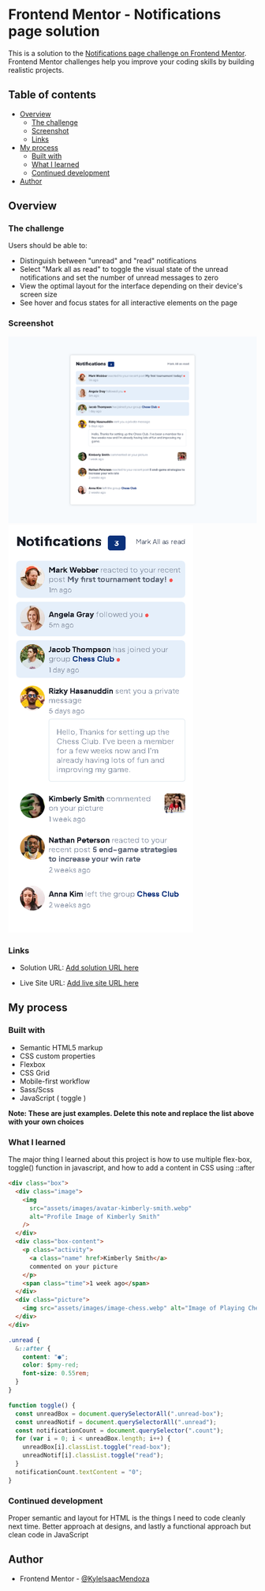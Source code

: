 # Frontend Mentor - Notifications page solution

This is a solution to the [Notifications page challenge on Frontend Mentor](https://www.frontendmentor.io/challenges/notifications-page-DqK5QAmKbC). Frontend Mentor challenges help you improve your coding skills by building realistic projects.

## Table of contents

- [Overview](#overview)
  - [The challenge](#the-challenge)
  - [Screenshot](#screenshot)
  - [Links](#links)
- [My process](#my-process)
  - [Built with](#built-with)
  - [What I learned](#what-i-learned)
  - [Continued development](#continued-development)
- [Author](#author)

## Overview

### The challenge

Users should be able to:

- Distinguish between "unread" and "read" notifications
- Select "Mark all as read" to toggle the visual state of the unread notifications and set the number of unread messages to zero
- View the optimal layout for the interface depending on their device's screen size
- See hover and focus states for all interactive elements on the page

### Screenshot

![desktop](assets/images/desktop.png)
![mobile](assets/images/mobile.png)

### Links

- Solution URL: [Add solution URL here](https://www.frontendmentor.io/solutions/notification-page-responsive-1440-375px-_ACaVu_Uf0)

- Live Site URL: [Add live site URL here](https://kyleisaacmendoza.github.io/Front-End-Mentor-Projects/Notification-Page/notifications-page-main/)

## My process

### Built with

- Semantic HTML5 markup
- CSS custom properties
- Flexbox
- CSS Grid
- Mobile-first workflow
- Sass/Scss
- JavaScript ( toggle )

**Note: These are just examples. Delete this note and replace the list above with your own choices**

### What I learned

The major thing I learned about this project is how to use multiple flex-box, toggle() function in javascript, and how to add a content in CSS using ::after

```html
<div class="box">
  <div class="image">
    <img
      src="assets/images/avatar-kimberly-smith.webp"
      alt="Profile Image of Kimberly Smith"
    />
  </div>
  <div class="box-content">
    <p class="activity">
      <a class="name" href>Kimberly Smith</a>
      commented on your picture
    </p>
    <span class="time">1 week ago</span>
  </div>
  <div class="picture">
    <img src="assets/images/image-chess.webp" alt="Image of Playing Chess" />
  </div>
</div>
```

```css
.unread {
  &::after {
    content: "●";
    color: $pmy-red;
    font-size: 0.55rem;
  }
}
```

```js
function toggle() {
  const unreadBox = document.querySelectorAll(".unread-box");
  const unreadNotif = document.querySelectorAll(".unread");
  const notificationCount = document.querySelector(".count");
  for (var i = 0; i < unreadBox.length; i++) {
    unreadBox[i].classList.toggle("read-box");
    unreadNotif[i].classList.toggle("read");
  }
  notificationCount.textContent = "0";
}
```

### Continued development

Proper semantic and layout for HTML is the things I need to code cleanly next time. Better approach at designs, and lastly a functional approach but clean code in JavaScript

## Author

- Frontend Mentor - [@KyleIsaacMendoza](https://www.frontendmentor.io/profile/KyleIsaacMendoza)

